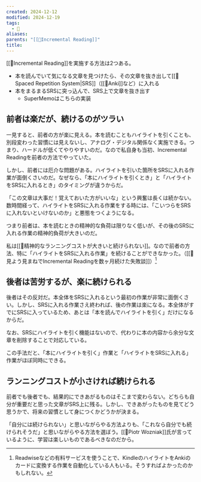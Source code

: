 ```yaml
---
created: 2024-12-12
modified: 2024-12-19
tags:
  - 💭
aliases: 
parents: "[[📝Incremental Reading]]"
title: 
---
```

[[📝Incremental Reading]]を実施する方法は2つある。
- 本を読んでいて気になる文章を見つけたら、その文章を抜き出して[[📝Spaced Repetition System|SRS]]（[[🧰Anki]]など）に入れる
- 本をまるまるSRSに突っ込んで、SRS上で文章を抜き出す
	- SuperMemoはこちらの実装

## 前者は楽だが、続けるのがツラい
一見すると、前者の方が楽に見える。本を読むこともハイライトを引くことも、別段変わった習慣には見えないし、アナログ・デジタル関係なく実施できる。つまり、ハードルが低くてやりやすいのだ。なので私自身も当初、Incremental Readingを前者の方法でやっていた。

しかし、前者には厄介な問題がある。ハイライトを引いた箇所をSRSに入れる作業が面倒くさいのだ。なぜなら、「本にハイライトを引くとき」と「ハイライトをSRSに入れるとき」のタイミングが違うからだ。

「この文章は大事だ！覚えておいた方がいいな」という興奮は長くは続かない。数時間経って、ハイライトをSRSに入れる作業をする時には、「こいつらをSRSに入れないといけないのか」と悪態をつくようになる。

つまり前者は、本を読むときの精神的な負荷は限りなく低いが、その後のSRSに入れる作業の精神的負荷が大きいのだ。

私は[[💭精神的なランニングコストが大きいと続けられない]]。なので前者の方法、特に「ハイライトをSRSに入れる作業」を続けることができなかった。（[[💭見よう見まねでIncremental Readingを数ヶ月続けた失敗談]]）[^auto]

[^auto]: Readwiseなどの有料サービスを使うことで、KindleのハイライトをAnkiのカードに変換する作業を自動化している人もいる。そうすればよかったのかもしれない。

## 後者は苦労するが、楽に続けられる
後者はその反対だ。本全体をSRSに入れるという最初の作業が非常に面倒くさい。しかし、SRSに入れる作業さえ終われば、後の作業は楽になる。本全体がすでにSRSに入っているため、あとは「本を読んでハイライトを引く」だけになるからだ。

なお、SRSにハイライトを引く機能はないので、代わりに本の内容から余分な文章を削除することで対応している。

この手法だと、「本にハイライトを引く」作業と「ハイライトをSRSに入れる」作業がほぼ同時にできる。

## ランニングコストが小さければ続けられる
前者でも後者でも、結果的にできあがるものはそこまで変わらない。どちらも自分が重要だと思った文章がSRS上に残る。しかし、できあがったものを見てどう思うかで、将来の習慣として身につくかどうかが決まる。

「自分には続けられない」と思いながらやる方法よりも、「これなら自分でも続けられそうだ」と思いながらやる方法を選ぼう。[[👤Piotr Wozniak]]氏が言っているように、学習は楽しいものであるべきなのだから。